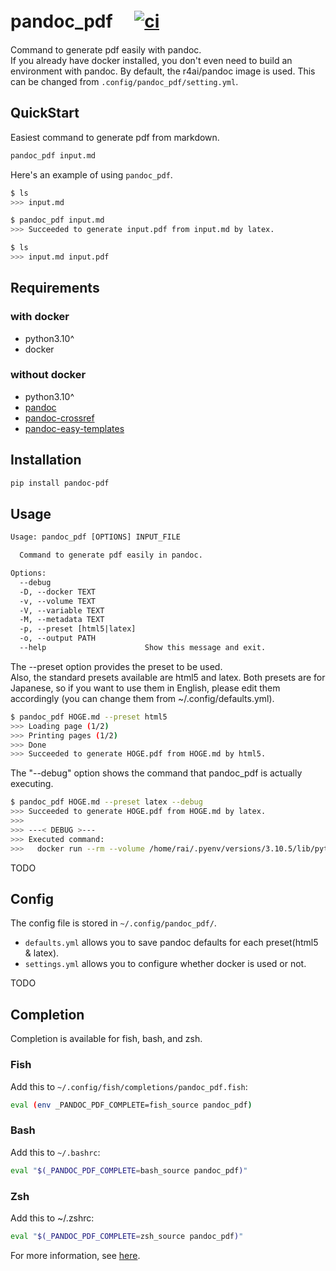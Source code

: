 # pandoc_pdf 　[![ci](https://github.com/e9716/pandoc_pdf/actions/workflows/pandoc-build.yml/badge.svg?branch=main)](https://github.com/e9716/pandoc_pdf/actions/workflows/pandoc-build.yml)

Command to generate pdf easily with pandoc.  
If you already have docker installed, you don't even need to build an environment with pandoc. By default, the r4ai/pandoc image is used. This can be changed from `.config/pandoc_pdf/setting.yml`.

## QuickStart

Easiest command to generate pdf from markdown.

```bash
pandoc_pdf input.md
```

Here's an example of using `pandoc_pdf`.

```bash
$ ls
>>> input.md

$ pandoc_pdf input.md
>>> Succeeded to generate input.pdf from input.md by latex.

$ ls
>>> input.md input.pdf
```

## Requirements

### with docker

- python3.10^
- docker

### without docker

- python3.10^
- [pandoc](https://github.com/jgm/pandoc)
- [pandoc-crossref](https://github.com/lierdakil/pandoc-crossref)
- [pandoc-easy-templates](https://github.com/ryangrose/easy-pandoc-templates)

## Installation

```bash
pip install pandoc-pdf
```

## Usage

```txt
Usage: pandoc_pdf [OPTIONS] INPUT_FILE

  Command to generate pdf easily in pandoc.

Options:
  --debug
  -D, --docker TEXT
  -v, --volume TEXT
  -V, --variable TEXT
  -M, --metadata TEXT
  -p, --preset [html5|latex]
  -o, --output PATH
  --help                      Show this message and exit.
```

The --preset option provides the preset to be used.  
Also, the standard presets available are html5 and latex. Both presets are for Japanese, so if you want to use them in English, please edit them accordingly (you can change them from ~/.config/defaults.yml).

```bash
$ pandoc_pdf HOGE.md --preset html5
>>> Loading page (1/2)
>>> Printing pages (1/2)
>>> Done
>>> Succeeded to generate HOGE.pdf from HOGE.md by html5.
```

The "--debug" option shows the command that pandoc_pdf is actually executing.

```bash
$ pandoc_pdf HOGE.md --preset latex --debug
>>> Succeeded to generate HOGE.pdf from HOGE.md by latex.
>>>
>>> ---< DEBUG >---
>>> Executed command:
>>>   docker run --rm --volume /home/rai/.pyenv/versions/3.10.5/lib/python3.10/site-packages/pandoc_pdf_utils/cache:/cache --entrypoint /bin/bash --volume $(pwd):/build  r4ai/pandoc -c "pandoc HOGE.md -t latex -o HOGE.pdf -d /cache/defaults_latex.yml"
```

TODO

## Config

The config file is stored in `~/.config/pandoc_pdf/`.

- `defaults.yml` allows you to save pandoc defaults for each preset(html5 & latex).
- `settings.yml` allows you to configure whether docker is used or not.

TODO

## Completion

Completion is available for fish, bash, and zsh.

### Fish

Add this to `~/.config/fish/completions/pandoc_pdf.fish`:

```bash
eval (env _PANDOC_PDF_COMPLETE=fish_source pandoc_pdf)
```

### Bash

Add this to `~/.bashrc`:

```bash
eval "$(_PANDOC_PDF_COMPLETE=bash_source pandoc_pdf)"
```

### Zsh

Add this to ~/.zshrc:

```bash
eval "$(_PANDOC_PDF_COMPLETE=zsh_source pandoc_pdf)"
```

For more information, see [here](https://click.palletsprojects.com/en/8.1.x/shell-completion/).
